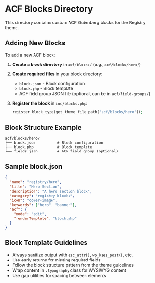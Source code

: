 # ACF Blocks Directory

This directory contains custom ACF Gutenberg blocks for the Registry theme.

## Adding New Blocks

To add a new ACF block:

1. **Create a block directory** in `acf/blocks/` (e.g., `acf/blocks/hero/`)

2. **Create required files** in your block directory:
   - `block.json` - Block configuration
   - `block.php` - Block template
   - ACF field group JSON file (optional, can be in `acf/field-groups/`)

3. **Register the block** in `inc/blocks.php`:
   ```php
   register_block_type(get_theme_file_path('acf/blocks/hero'));
   ```

## Block Structure Example

```
acf/blocks/hero/
├── block.json          # Block configuration
├── block.php           # Block template
└── fields.json         # ACF field group (optional)
```

## Sample block.json

```json
{
  "name": "registry/hero",
  "title": "Hero Section",
  "description": "A hero section block",
  "category": "registry-blocks",
  "icon": "cover-image",
  "keywords": ["hero", "banner"],
  "acf": {
    "mode": "edit",
    "renderTemplate": "block.php"
  }
}
```

## Block Template Guidelines

- Always sanitize output with `esc_attr()`, `wp_kses_post()`, etc.
- Use early returns for missing required fields
- Follow the block structure pattern from the theme guidelines
- Wrap content in `.typography` class for WYSIWYG content
- Use gap utilities for spacing between elements